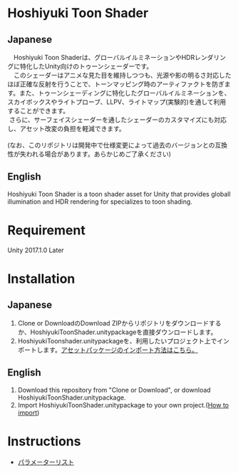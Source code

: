 # Hoshiyuki Toon Shader
## Japanese
　Hoshiyuki Toon Shaderは、グローバルイルミネーションやHDRレンダリングに特化したUnity向けのトゥーンシェーダーです。<br>
 　このシェーダーはアニメな見た目を維持しつつも、光源や影の明るさ対応したほぼ正確な反射を行うことで、トーンマッピング時のアーティファクトを防ぎます。また、トゥーンシェーディングに特化したグローバルイルミネーションを、スカイボックスやライトプローブ、LLPV、ライトマップ(実験的)を通して利用することができます。<br>
  さらに、サーフェイスシェーダーを通したシェーダーのカスタマイズにも対応し、アセット改変の負担を軽減できます。<br>
 <br>
(なお、このリポジトリは開発中で仕様変更によって過去のバージョンとの互換性が失われる場合があります。あらかじめご了承ください)

## English
Hoshiyuki Toon Shader is a toon shader asset for Unity that provides globall illumination and HDR rendering for specializes to toon shading.


# Requirement
 Unity 2017.1.0 Later

# Installation
## Japanese
1. Clone or DownloadのDownload ZIPからリポジトリをダウンロードするか、HoshiyukiToonShader.unitypackageを直接ダウンロードします。
2. HoshiyukiToonshader.unitypackageを、利用したいプロジェクト上でインポートします。[アセットパッケージのインポート方法はこちら。](https://docs.unity3d.com/jp/530/Manual/AssetPackages.html)

## English
1. Download this repository from "Clone or Download", or download HoshiyukiToonShader.unitypackage.
2. Import HoshiyukiToonShader.unitypackage to your own project.([How to import](https://docs.unity3d.com/Manual/AssetPackages.html))


# Instructions
* [パラメーターリスト](https://github.com/Masterexa/HoshiyukiToonShader/wiki/%E3%83%91%E3%83%A9%E3%83%A1%E3%83%BC%E3%82%BF%E3%83%BC%E3%83%AA%E3%82%B9%E3%83%88)
